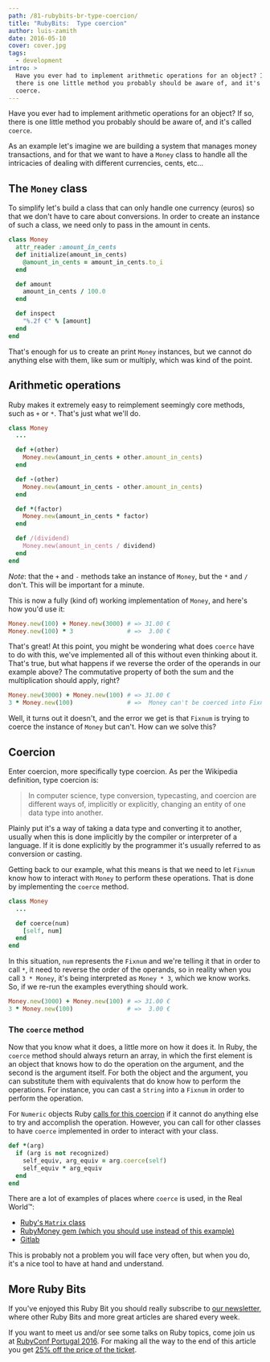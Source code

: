 ```yaml
---
path: /81-rubybits-br-type-coercion/
title: "RubyBits:  Type coercion"
author: luis-zamith
date: 2016-05-10
cover: cover.jpg
tags:
  - development
intro: >
  Have you ever had to implement arithmetic operations for an object? If so,
  there is one little method you probably should be aware of, and it's called
  coerce.
---
```


Have you ever had to implement arithmetic operations for an object? If so, there
is one little method you probably should be aware of, and it's called `coerce`.

As an example let's imagine we are building a system that manages money
transactions, and for that we want to have a `Money` class to handle all the
intricacies of dealing with different currencies, cents, etc...

## The `Money` class

To simplify let's build a class that can only handle one currency (euros) so
that we don't have to care about conversions. In order to create an instance of
such a class, we need only to pass in the amount in cents.

```ruby
class Money
  attr_reader :amount_in_cents
  def initialize(amount_in_cents)
    @amount_in_cents = amount_in_cents.to_i
  end

  def amount
    amount_in_cents / 100.0
  end

  def inspect
    "%.2f €" % [amount]
  end
end
```

That's enough for us to create an print `Money` instances, but we cannot do
anything else with them, like sum or multiply, which was kind of the point.

## Arithmetic operations

Ruby makes it extremely easy to reimplement seemingly core methods, such as `+`
or `*`. That's just what we'll do.

```ruby
class Money
  ...

  def +(other)
    Money.new(amount_in_cents + other.amount_in_cents)
  end

  def -(other)
    Money.new(amount_in_cents - other.amount_in_cents)
  end

  def *(factor)
    Money.new(amount_in_cents * factor)
  end

  def /(dividend)
    Money.new(amount_in_cents / dividend)
  end
end
```

*Note*: that the `+` and `-` methods take an instance of `Money`, but the `*` and
`/` don't. This will be important for a minute.

This is now a fully (kind of) working implementation of `Money`, and here's how
you'd use it:

```ruby
Money.new(100) + Money.new(3000) # => 31.00 €
Money.new(100) * 3               # =>  3.00 €
```

That's great! At this point, you might be wondering what does `coerce` have to do
with this, we've implemented all of this without even thinking about it. That's
true, but what happens if we reverse the order of the operands in our example
above? The commutative property of both the sum and the multiplication
should apply, right?

```ruby
Money.new(3000) + Money.new(100) # => 31.00 €
3 * Money.new(100)               # =>  Money can't be coerced into Fixnum (TypeError)
```

Well, it turns out it doesn't, and the error we get is that `Fixnum` is trying
to coerce the instance of `Money` but can't. How can we solve this?

## Coercion

Enter coercion, more specifically type coercion. As per the Wikipedia
definition, type coercion is:

> In computer science, type conversion, typecasting, and coercion are different
ways of, implicitly or explicitly, changing an entity of one data type into
another.

Plainly put it's a way of taking a data type and converting it to another,
usually when this is done implicitly by the compiler or interpreter of a
language. If it is done explicitly by the programmer it's usually referred to as
conversion or casting.

Getting back to our example, what this means is that we need to let `Fixnum`
know how to interact with `Money` to perform these operations. That is done by
implementing the `coerce` method.

```ruby
class Money
  ...

  def coerce(num)
    [self, num]
  end
end
```

In this situation, `num` represents the `Fixnum` and we're telling it that in
order to call `*`, it need to reverse the order of the operands, so in reality
when you call `3 * Money`, it's being interpreted as `Money * 3`, which we know
works. So, if we re-run the examples everything should work.

```ruby
Money.new(3000) + Money.new(100) # => 31.00 €
3 * Money.new(100)               # =>  3.00 €
```

### The `coerce` method

Now that you know what it does, a little more on how it does it. In Ruby, the
`coerce` method should always return an array, in which the first element is an
object that knows how to do the operation on the argument, and the second is the
argument itself. For both the object and the argument, you can substitute them
with equivalents that do know how to perform the operations. For instance, you
can cast a `String` into a `Fixnum` in order to perform the operation.

For `Numeric` objects Ruby [calls for this coercion](https://github.com/ruby/ruby/blob/trunk/numeric.c#L3322)
if it cannot do anything else to try and accomplish the operation. However, you
can call for other classes to have `coerce` implemented in order to interact
with your class.

```ruby
def *(arg)
  if (arg is not recognized)
    self_equiv, arg_equiv = arg.coerce(self)
    self_equiv * arg_equiv
  end
end
```

There are a lot of examples of places where `coerce` is used, in the Real
World™:

* [Ruby's `Matrix` class](https://github.com/ruby/ruby/blob/trunk/lib/matrix.rb#L1458)
* [RubyMoney gem (which you should use instead of this example)](https://github.com/RubyMoney/money/blob/d090daa09620125b11218405e45ef2356601d579/lib/money/money/arithmetic.rb#L308)
* [Gitlab](https://github.com/gitlabhq/gitlabhq/blob/91fa250038e9182988319f088fb84741b6e2efc9/lib/gt_one_coercion.rb)

This is probably not a problem you will face very often, but when you do, it's a
nice tool to have at hand and understand.

## More Ruby Bits

If you've enjoyed this Ruby Bit you should really subscribe to [our
newsletter](https://subvisual.co/newsletter/), where other Ruby Bits and more
great articles are shared every week.

If you want to meet us and/or see some talks on Ruby topics, come join us at
[RubyConf Portugal 2016](http://rubyconf.pt/). For making all the way to the end
of this article you get [25% off the price of the
ticket](https://ti.to/subvisual/rubyconfpt-2016/discount/good-reader-coercion).
